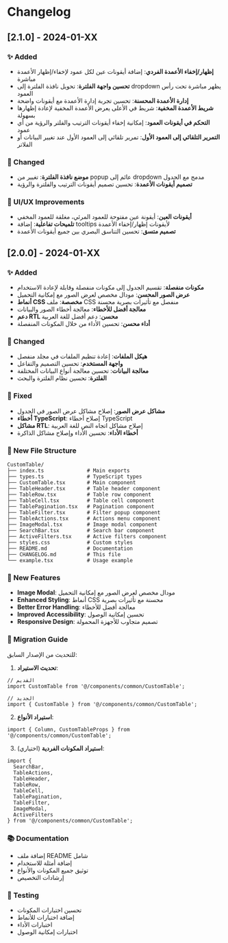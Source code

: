 # Changelog

## [2.1.0] - 2024-01-XX

### ✨ Added
- **إظهار/إخفاء الأعمدة الفردي**: إضافة أيقونات عين لكل عمود لإخفاء/إظهار الأعمدة مباشرة
- **تحسين واجهة الفلترة**: تحويل نافذة الفلترة إلى dropdown يظهر مباشرة تحت رأس العمود
- **إدارة الأعمدة المحسنة**: تحسين تجربة إدارة الأعمدة مع أيقونات واضحة
- **شريط الأعمدة المخفية**: شريط في الأعلى يعرض الأعمدة المخفية لإعادة إظهارها بسهولة
- **التحكم في أيقونات العمود**: إمكانية إخفاء أيقونات الترتيب والفلتر والرؤية من أي عمود
- **التمرير التلقائي إلى العمود الأول**: تمرير تلقائي إلى العمود الأول عند تغيير البيانات أو الفلاتر

### 🔧 Changed
- **موضع نافذة الفلترة**: تغيير من popup عائم إلى dropdown مدمج مع الجدول
- **تصميم أيقونات الأعمدة**: تحسين تصميم أيقونات الترتيب والفلترة والرؤية

### 🎨 UI/UX Improvements
- **أيقونات العين**: أيقونة عين مفتوحة للعمود المرئي، مغلقة للعمود المخفي
- **تلميحات تفاعلية**: إضافة tooltips لأيقونات إظهار/إخفاء الأعمدة
- **تصميم متسق**: تحسين التناسق البصري بين جميع أيقونات الأعمدة

## [2.0.0] - 2024-01-XX

### ✨ Added
- **مكونات منفصلة**: تقسيم الجدول إلى مكونات منفصلة وقابلة لإعادة الاستخدام
- **عرض الصور المحسن**: مودال مخصص لعرض الصور مع إمكانية التحميل
- **أنماط CSS مخصصة**: ملف CSS منفصل مع تأثيرات بصرية محسنة
- **معالجة أفضل للأخطاء**: معالجة أخطاء الصور والبيانات
- **دعم RTL محسن**: دعم أفضل للغة العربية
- **أداء محسن**: تحسين الأداء من خلال المكونات المنفصلة

### 🔧 Changed
- **هيكل الملفات**: إعادة تنظيم الملفات في مجلد منفصل
- **واجهة المستخدم**: تحسين التصميم والتفاعل
- **معالجة البيانات**: تحسين معالجة أنواع البيانات المختلفة
- **الفلترة**: تحسين نظام الفلترة والبحث

### 🐛 Fixed
- **مشاكل عرض الصور**: إصلاح مشاكل عرض الصور في الجدول
- **أخطاء TypeScript**: إصلاح أخطاء TypeScript
- **مشاكل RTL**: إصلاح مشاكل اتجاه النص للغة العربية
- **أخطاء الأداء**: تحسين الأداء وإصلاح مشاكل الذاكرة

### 📁 New File Structure
```
CustomTable/
├── index.ts              # Main exports
├── types.ts              # TypeScript types
├── CustomTable.tsx       # Main component
├── TableHeader.tsx       # Table header component
├── TableRow.tsx          # Table row component
├── TableCell.tsx         # Table cell component
├── TablePagination.tsx   # Pagination component
├── TableFilter.tsx       # Filter popup component
├── TableActions.tsx      # Actions menu component
├── ImageModal.tsx        # Image modal component
├── SearchBar.tsx         # Search bar component
├── ActiveFilters.tsx     # Active filters component
├── styles.css            # Custom styles
├── README.md             # Documentation
├── CHANGELOG.md          # This file
└── example.tsx           # Usage example
```

### 🎨 New Features
- **Image Modal**: مودال مخصص لعرض الصور مع إمكانية التحميل
- **Enhanced Styling**: أنماط CSS محسنة مع تأثيرات بصرية
- **Better Error Handling**: معالجة أفضل للأخطاء
- **Improved Accessibility**: تحسين إمكانية الوصول
- **Responsive Design**: تصميم متجاوب للأجهزة المحمولة

### 🔄 Migration Guide
للتحديث من الإصدار السابق:

1. **تحديث الاستيراد**:
```tsx
// القديم
import CustomTable from '@/components/common/CustomTable';

// الجديد
import { CustomTable } from '@/components/common/CustomTable';
```

2. **استيراد الأنواع**:
```tsx
import { Column, CustomTableProps } from '@/components/common/CustomTable';
```

3. **استيراد المكونات الفردية** (اختياري):
```tsx
import { 
  SearchBar, 
  TableActions, 
  TableHeader,
  TableRow,
  TableCell,
  TablePagination,
  TableFilter,
  ImageModal,
  ActiveFilters
} from '@/components/common/CustomTable';
```

### 📚 Documentation
- إضافة ملف README شامل
- إضافة أمثلة للاستخدام
- توثيق جميع المكونات والأنواع
- إرشادات التخصيص

### 🧪 Testing
- تحسين اختبارات المكونات
- إضافة اختبارات للأنماط
- اختبارات الأداء
- اختبارات إمكانية الوصول 